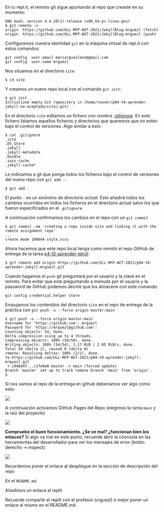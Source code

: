 En tu repl.it, el remoto git sigue apuntando al  repo que creaste en su momento:

```
GNU bash, version 4.4.20(1)-release (x86_64-pc-linux-gnu)
$ git remote -v
origin  https://github.com/ULL-MFP-AET-2021/JekyllBlog-mrguezl (fetch)
origin  https://github.com/ULL-MFP-AET-2021/JekyllBlog-mrguezl (push)
```
Configuramos nuestra identidad `git` en la máquina virtual de repl.it con estos comandos:

```
git config  user.email mariarguezleon@gmail.com
git config  user.name mrguezl
```

Nos situamos en el directorio `site`:

```
$ cd site
```

Y creamos un nuevo repo local con el comando `git init`:

```
$ git init .
Initialized empty Git repository in /home/runner/p04-t0-aprender-jekyll-no-aceptado/site/.git/
```

En el directorio `site` editamos un fichero con nombre [.gitignore](https://swcarpentry.github.io/git-novice-es/06-ignore/). En este fichero listamos aquellos ficheros y directorios que queremos que no estén bajo el control de versiones. Algo similar a esto:

```
$ cat .gitignore
_site
.DS_Store
.jekyll
.jekyll-metadata
.bundle
.sass-cache
.jekyll-cache*
```

Le indicamos a git que ponga todos los ficheros bajo el control de versiones del nuevo repo con `git add .`:

```
$ git add .
```

El punto `.` es un sinónimo de *directorio actual*.
Esto añadirá todos los cambios ocurridos en todos los ficheros en el directorio actual salvo los que fueron especificados en el `.gitignore`.

A continuación confirmamos los cambios en el repo con un `git commit`

```
$ git commit -am 'creating a repo inside site and linking it with the remote assignment repo'
...
create mode 100644 style.scss
```

Ahora hacemos que este repo local tenga como remoto el repo GitHub de entrega de la tarea [p4-t0-aprender-jekyll]({{site,baseurl}}/tema0-introduccion/practicas/p04-t0-aprender-jekyll/)

```
$ git remote add origin https://github.com/ULL-MFP-AET-2021/p04-t0-aprender-jekyll-mrguezl.git
```

Cuando hagamos el `push` git preguntará por el usuario y la clave en el remoto.
Para evitar que este preguntando a menudo por el usuario y la password 
de GitHub podemos decirle que los almacene con este comando:

```
git config credential.helper store
```

Empujamos los contenidos del directorio `site` en el repo de entrega de la práctica con `git push -u --force origin master:main`

```
$ git push -u --force origin master:main
Username for 'https://github.com': mrguezl
Password for 'https://mrguezl@github.com': 
Counting objects: 54, done.
Delta compression using up to 4 threads.
Compressing objects: 100% (50/50), done.
Writing objects: 100% (54/54), 1.17 MiB | 2.05 MiB/s, done.
Total 54 (delta 2), reused 0 (delta 0)
remote: Resolving deltas: 100% (2/2), done.
To https://github.com/ULL-MFP-AET-2021/p04-t0-aprender-jekyll-mrguezl.git
 + c948d4f...c1fe9a0 master -> main (forced update)
Branch 'master' set up to track remote branch 'main' from 'origin'.
$ 
```

Si nos vamos al repo de la entrega en github deberíamos ver algo como esto:

![]({{site.baseurl}}/assets/images/github-repo-after-push.png)


A continuación activamos GitHub Pages del Repo (elegimos la rama `main` y la raíz del proyecto)

![]({{site.baseurl}}/assets/images/activate-github-pages.png)

**Compruebe el buen funcionamiento. ¿Se ve mal? ¿funcionan bien los enlaces?**
Si algo va mal en este punto, recuerde abrir la cóonsola en las herramientas del desarrollador para ver los mensajes de error (botón derecho -> inspect).

![]({{site.baseurl}}/assets/images/github-deployed-page.png)

Recordemos poner el enlace al despliegue en la sección de descripción del repo

En el `README.md`:

Añadimos un enlace al replit

Recuerde compartir el replit con el profesor (crguezl) o mejor poner un enlace al mismo en el README.md

